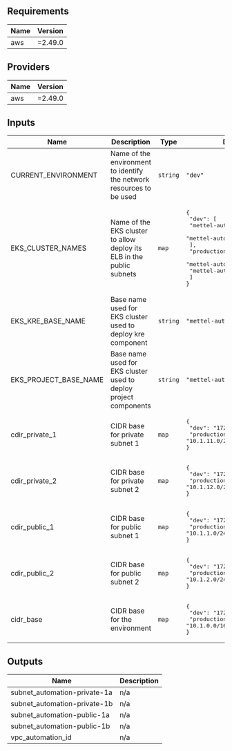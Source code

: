 ## Requirements

| Name | Version |
|------|---------|
| aws | =2.49.0 |

## Providers

| Name | Version |
|------|---------|
| aws | =2.49.0 |

## Inputs

| Name | Description | Type | Default | Required |
|------|-------------|------|---------|:--------:|
| CURRENT\_ENVIRONMENT | Name of the environment to identify the network resources to be used | `string` | `"dev"` | no |
| EKS\_CLUSTER\_NAMES | Name of the EKS cluster to allow deploy its ELB in the public subnets | `map` | <pre>{<br>  "dev": [<br>    "mettel-automation-kre-dev",<br>    "mettel-automation-dev"<br>  ],<br>  "production": [<br>    "mettel-automation-kre",<br>    "mettel-automation"<br>  ]<br>}</pre> | no |
| EKS\_KRE\_BASE\_NAME | Base name used for EKS cluster used to deploy kre component | `string` | `"mettel-automation-kre"` | no |
| EKS\_PROJECT\_BASE\_NAME | Base name used for EKS cluster used to deploy project components | `string` | `"mettel-automation"` | no |
| cdir\_private\_1 | CIDR base for private subnet 1 | `map` | <pre>{<br>  "dev": "172.31.84.0/24",<br>  "production": "10.1.11.0/24"<br>}</pre> | no |
| cdir\_private\_2 | CIDR base for private subnet 2 | `map` | <pre>{<br>  "dev": "172.31.84.0/24",<br>  "production": "10.1.12.0/24"<br>}</pre> | no |
| cdir\_public\_1 | CIDR base for public subnet 1 | `map` | <pre>{<br>  "dev": "172.31.84.0/24",<br>  "production": "10.1.1.0/24"<br>}</pre> | no |
| cdir\_public\_2 | CIDR base for public subnet 2 | `map` | <pre>{<br>  "dev": "172.31.84.0/24",<br>  "production": "10.1.2.0/24"<br>}</pre> | no |
| cidr\_base | CIDR base for the environment | `map` | <pre>{<br>  "dev": "172.31.84.0/22",<br>  "production": "10.1.0.0/16"<br>}</pre> | no |

## Outputs

| Name | Description |
|------|-------------|
| subnet\_automation-private-1a | n/a |
| subnet\_automation-private-1b | n/a |
| subnet\_automation-public-1a | n/a |
| subnet\_automation-public-1b | n/a |
| vpc\_automation\_id | n/a |

